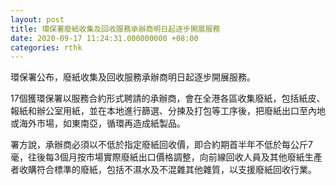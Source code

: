 ```yaml
---
layout: post
title: 環保署廢紙收集及回收服務承辦商明日起逐步開展服務
date: 2020-09-17 11:24:31.000000000 +08:00
categories: rthk
---
```


環保署公布，廢紙收集及回收服務承辦商明日起逐步開展服務。

17個獲環保署以服務合約形式聘請的承辦商，會在全港各區收集廢紙，包括紙皮、報紙和辦公室用紙，並在本地進行篩選、分揀及打包等工序後，把廢紙出口至內地或海外市場，如東南亞，循環再造成紙製品。

署方說，承辦商必須以不低於指定廢紙回收價，即合約期首半年不低於每公斤7毫，往後每3個月按市場實際廢紙出口價格調整，向前線回收人員及其他廢紙生產者收購符合標準的廢紙，包括不濕水及不混雜其他雜質，以支援廢紙回收行業。
